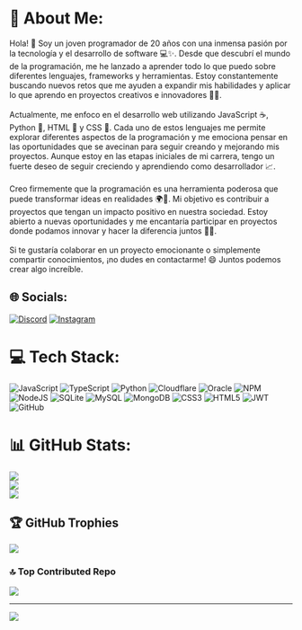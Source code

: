 # 💫 About Me:
Hola! 👋 Soy un joven programador de 20 años con una inmensa pasión por la tecnología y el desarrollo de software 💻✨. Desde que descubrí el mundo de la programación, me he lanzado a aprender todo lo que puedo sobre diferentes lenguajes, frameworks y herramientas. Estoy constantemente buscando nuevos retos que me ayuden a expandir mis habilidades y aplicar lo que aprendo en proyectos creativos e innovadores 🚀💡.<br><br>Actualmente, me enfoco en el desarrollo web utilizando JavaScript ☕, Python 🐍, HTML 📝 y CSS 🎨. Cada uno de estos lenguajes me permite explorar diferentes aspectos de la programación y me emociona pensar en las oportunidades que se avecinan para seguir creando y mejorando mis proyectos. Aunque estoy en las etapas iniciales de mi carrera, tengo un fuerte deseo de seguir creciendo y aprendiendo como desarrollador 📈.<br><br>Creo firmemente que la programación es una herramienta poderosa que puede transformar ideas en realidades 🌍💪. Mi objetivo es contribuir a proyectos que tengan un impacto positivo en nuestra sociedad. Estoy abierto a nuevas oportunidades y me encantaría participar en proyectos donde podamos innovar y hacer la diferencia juntos 🤝✨.<br><br>Si te gustaría colaborar en un proyecto emocionante o simplemente compartir conocimientos, ¡no dudes en contactarme! 😄 Juntos podemos crear algo increíble.


## 🌐 Socials:
[![Discord](https://img.shields.io/badge/Discord-%237289DA.svg?logo=discord&logoColor=white)](https://discord.gg/uC98W7Gw9m) [![Instagram](https://img.shields.io/badge/Instagram-%23E4405F.svg?logo=Instagram&logoColor=white)](https://instagram.com/cho.colatito29) 

# 💻 Tech Stack:
![JavaScript](https://img.shields.io/badge/javascript-%23323330.svg?style=for-the-badge&logo=javascript&logoColor=%23F7DF1E) ![TypeScript](https://img.shields.io/badge/typescript-%23007ACC.svg?style=for-the-badge&logo=typescript&logoColor=white) ![Python](https://img.shields.io/badge/python-3670A0?style=for-the-badge&logo=python&logoColor=ffdd54) ![Cloudflare](https://img.shields.io/badge/Cloudflare-F38020?style=for-the-badge&logo=Cloudflare&logoColor=white) ![Oracle](https://img.shields.io/badge/Oracle-F80000?style=for-the-badge&logo=oracle&logoColor=white) ![NPM](https://img.shields.io/badge/NPM-%23CB3837.svg?style=for-the-badge&logo=npm&logoColor=white) ![NodeJS](https://img.shields.io/badge/node.js-6DA55F?style=for-the-badge&logo=node.js&logoColor=white) ![SQLite](https://img.shields.io/badge/sqlite-%2307405e.svg?style=for-the-badge&logo=sqlite&logoColor=white) ![MySQL](https://img.shields.io/badge/mysql-4479A1.svg?style=for-the-badge&logo=mysql&logoColor=white) ![MongoDB](https://img.shields.io/badge/MongoDB-%234ea94b.svg?style=for-the-badge&logo=mongodb&logoColor=white) ![CSS3](https://img.shields.io/badge/css3-%231572B6.svg?style=for-the-badge&logo=css3&logoColor=white) ![HTML5](https://img.shields.io/badge/html5-%23E34F26.svg?style=for-the-badge&logo=html5&logoColor=white) ![JWT](https://img.shields.io/badge/JWT-black?style=for-the-badge&logo=JSON%20web%20tokens) ![GitHub](https://img.shields.io/badge/github-%23121011.svg?style=for-the-badge&logo=github&logoColor=white)
# 📊 GitHub Stats:
![](https://github-readme-stats.vercel.app/api?username=Choco-Latito&theme=radical&hide_border=false&include_all_commits=false&count_private=false)<br/>
![](https://github-readme-streak-stats.herokuapp.com/?user=Choco-Latito&theme=radical&hide_border=false)<br/>
![](https://github-readme-stats.vercel.app/api/top-langs/?username=Choco-Latito&theme=radical&hide_border=false&include_all_commits=false&count_private=false&layout=compact)

## 🏆 GitHub Trophies
![](https://github-profile-trophy.vercel.app/?username=Choco-Latito&theme=nord&no-frame=false&no-bg=true&margin-w=4)

### 🔝 Top Contributed Repo
![](https://github-contributor-stats.vercel.app/api?username=Choco-Latito&limit=5&theme=dark&combine_all_yearly_contributions=true)

---
[![](https://visitcount.itsvg.in/api?id=Choco-Latito&icon=0&color=0)](https://visitcount.itsvg.in)

<!-- Proudly created with GPRM ( https://gprm.itsvg.in ) -->
